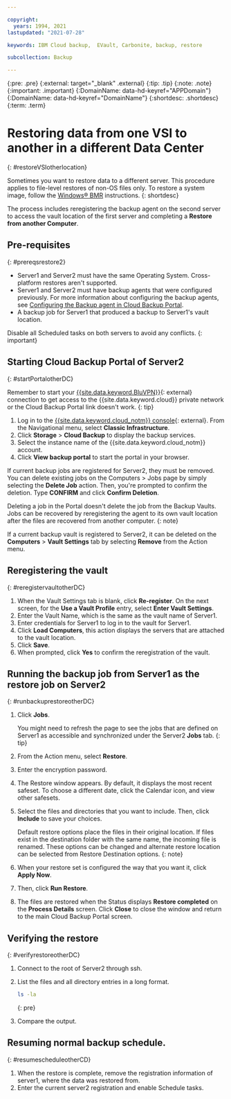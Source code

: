 ```yaml
---

copyright:
  years: 1994, 2021
lastupdated: "2021-07-28"

keywords: IBM Cloud backup,  EVault, Carbonite, backup, restore

subcollection: Backup

---
```

{:pre: .pre}
{:external: target="_blank" .external}
{:tip: .tip}
{:note: .note}
{:important: .important}
{:DomainName: data-hd-keyref="APPDomain"}
{:DomainName: data-hd-keyref="DomainName"}
{:shortdesc: .shortdesc}
{:term: .term}

# Restoring data from one VSI to another in a different Data Center
{: #restoreVSIotherlocation}

Sometimes you want to restore data to a different server. This procedure applies to file-level restores of non-OS files only. To restore a system image, follow the [Windows&reg; BMR](/docs/Backup?topic=Backup-restoreBMR) instructions.
{: shortdesc}

The process includes reregistering the backup agent on the second server to access the vault location of the first server and completing a **Restore from another Computer**.

## Pre-requisites
{: #prereqsrestore2}

- Server1 and Server2 must have the same Operating System. Cross-platform restores aren't supported.
- Server1 and Server2 must have backup agents that were configured previously. For more information about configuring the backup agents, see [Configuring the Backup agent in Cloud Backup Portal](/docs/Backup?topic=Backup-getting-started#getting-started).
- A backup job for Server1 that produced a backup to Server1's vault location.

Disable all Scheduled tasks on both servers to avoid any conflicts.
{: important}

## Starting Cloud Backup Portal of Server2
{: #startPortalotherDC}

Remember to start your [{{site.data.keyword.BluVPN}}](https://www.ibm.com/cloud/vpn-access){: external} connection to get access to the {{site.data.keyword.cloud}} private network or the Cloud Backup Portal link doesn't work.
{: tip}

1. Log in to the [{{site.data.keyword.cloud_notm}} console](https://{DomainName}){: external}. From the Navigational menu, select **Classic Infrastructure**.
2. Click **Storage** > **Cloud Backup** to display the backup services.
3. Select the instance name of the {{site.data.keyword.cloud_notm}} account.
4. Click **View backup portal** to start the portal in your browser.

If current backup jobs are registered for Server2, they must be removed. You can delete existing jobs on the Computers > Jobs page by simply selecting the **Delete Job** action. Then, you're prompted to confirm the deletion. Type **CONFIRM** and click **Confirm Deletion**.

 Deleting a job in the Portal doesn't delete the job from the Backup Vaults. Jobs can be recovered by reregistering the agent to its own vault location after the files are recovered from another computer.
 {: note}

 If a current backup vault is registered to Server2, it can be deleted on the **Computers** > **Vault Settings** tab by selecting **Remove** from the Action menu.

## Reregistering the vault
{: #reregistervaultotherDC}

1. When the Vault Settings tab is blank, click **Re-register**. On the next screen, for the **Use a Vault Profile** entry, select **Enter Vault Settings**.
2. Enter the Vault Name, which is the same as the vault name of Server1.
3. Enter credentials for Server1 to log in to the vault for Server1.
4. Click **Load Computers**, this action displays the servers that are attached to the vault location.
5. Click **Save**.
6. When prompted, click **Yes** to confirm the reregistration of the vault.

## Running the backup job from Server1 as the restore job on Server2
{: #runbackuprestoreotherDC}

1. Click **Jobs**.

   You might need to refresh the page to see the jobs that are defined on Server1 as accessible and synchronized under the Server2 **Jobs** tab.
   {: tip}

2. From the Action menu, select **Restore**.
3. Enter the encryption password.
4. The Restore window appears. By default, it displays the most recent safeset. To choose a different date, click the Calendar icon, and view other safesets.
5. Select the files and directories that you want to include. Then, click **Include** to save your choices.

    Default restore options place the files in their original location. If files exist in the destination folder with the same name, the incoming file is renamed. These options can be changed and alternate restore location can be selected from Restore Destination options.
    {: note}

6. When your restore set is configured the way that you want it, click **Apply Now**.
7. Then, click **Run Restore**.
8. The files are restored when the Status displays **Restore completed** on the **Process Details** screen. Click **Close** to close the window and return to the main Cloud Backup Portal screen.

## Verifying the restore
{: #verifyrestoreotherDC}

1. Connect to the root of Server2 through ssh.
2. List the files and all directory entries in a long format.
    ```zsh
    ls -la
    ```
    {: pre}

3. Compare the output.

## Resuming normal backup schedule.
{: #resumescheduleotherCD}

1. When the restore is complete, remove the registration information of server1, where the data was restored from.
2. Enter the current server2 registration and enable Schedule tasks.
